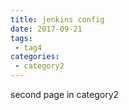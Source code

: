 ```yaml
---
title: jenkins config
date: 2017-09-21
tags:
 - tag4
categories: 
 - category2
---
```


second page in category2